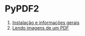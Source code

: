 # PyPDF2

1. [Instalação e informações gerais](estudos/install-infos.md)
1. [Lendo imagens de um PDF](estudos/lendo-imagens.md)